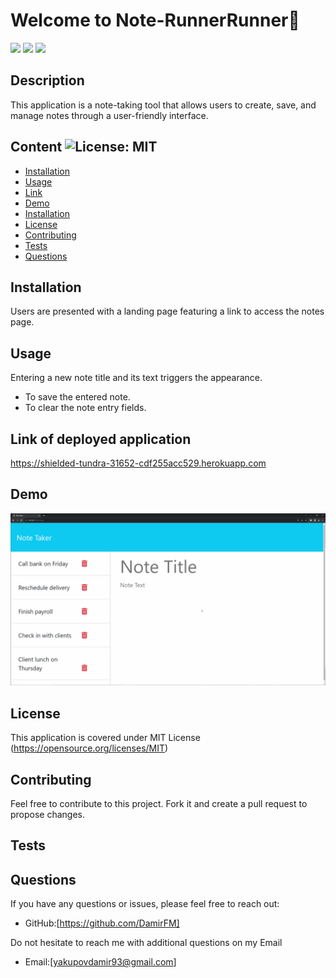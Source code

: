 
# Welcome to Note-RunnerRunner📑
<img src="https://img.shields.io/badge/CSS3-1572B6?style=for-the-badge&logo=css3&logoColor=white" />    <img src="https://img.shields.io/badge/HTML5-E34F26?style=for-the-badge&logo=html5&logoColor=white" />  <img src="https://img.shields.io/badge/JavaScript-F7DF1E?style=for-the-badge&logo=javascript&logoColor=black" />  

## Description  

This application is a note-taking tool that allows users to create, save, and manage notes through a user-friendly interface.

## Content ![License: MIT](https://img.shields.io/badge/License-MIT-yellow.svg) 
- [Installation](#Installation)
- [Usage](#Usage)
- [Link](#Link)
- [Demo](#Demo)
- [Installation](#Installation)
- [License](#License)
- [Contributing](#Contributing)
- [Tests](#Tests)
- [Questions](#Questions)

## Installation

Users are presented with a landing page featuring a link to access the notes page.

## Usage

Entering a new note title and its text triggers the appearance.
- To save the entered note.
- To clear the note entry fields.

## Link of deployed application

https://shielded-tundra-31652-cdf255acc529.herokuapp.com

## Demo

![Demo](./public/assets/11-express-homework-demo.gif)
    
## License   
This application is covered under MIT License
(https://opensource.org/licenses/MIT)

## Contributing

Feel free to contribute to this project. Fork it and create a pull request to propose changes.

## Tests
    
## Questions
If you have any questions or issues, please feel free to reach out:
- GitHub:[https://github.com/DamirFM]

Do not hesitate to reach me with additional questions on my Email 
- Email:[yakupovdamir93@gmail.com]
    